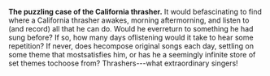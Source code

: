 **The puzzling case of the California thrasher.** It would befascinating to find where a California thrasher awakes, morning aftermorning, and listen to (and record) all that he can do. Would he everreturn to something he had sung before? If so, how many days oflistening would it take to hear some repetition? If never, does hecompose original songs each day, settling on some theme that mostsatisfies him, or has he a seemingly infinite store of set themes tochoose from? Thrashers---what extraordinary singers!
